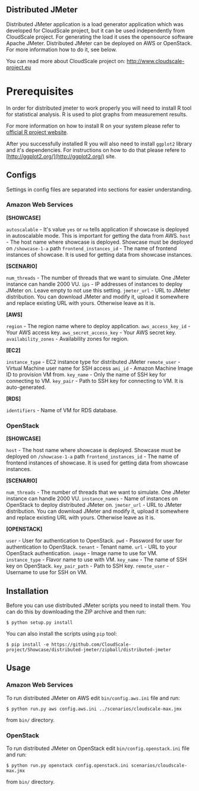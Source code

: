 ## Distributed JMeter
Distributed JMeter application is a load generator application which was developed for CloudScale project, but it can be
 used independently from CloudScale project. For generating the load it uses the opensource software Apache JMeter.
Distributed JMeter can be deployed on AWS or OpenStack. For more information how to do it, see below.

You can read more about CloudScale project on: http://www.cloudscale-project.eu

# Prerequisites
In order for distributed jmeter to work properly you will need to install R tool for statistical analysis. R is used to plot graphs from measurement results.

For more information on how to install R on your system please refer to [official R project website](https://www.r-project.org/). 

After you successfully installed R you will also need to install ```ggplot2``` library and it's dependencies. For instructions on how to do that please refere to [http://ggplot2.org/](http://ggplot2.org/) site.

## Configs

Settings in config files are separated into sections for easier understanding.

### Amazon Web Services

**[SHOWCASE]**

```autoscalable``` - It's value ```yes``` or ```no``` tells application if showcase is deployed in autoscalable mode. This is important for getting the data from AWS.
```host``` - The host name where showcase is deployed. Showcase must be deployed on ```/showcase-1-a``` path
```frontend_instances_id``` - The name of frontend instances of showcase. It is used for getting data from showcase instances.

**[SCENARIO]**

```num_threads``` - The number of threads that we want to simulate. One JMeter instance can handle 2000 VU.
```ips``` - IP addresses of instances to deploy JMeter on. Leave empty to not use this setting.
```jmeter_url``` - URL to JMeter distribution. You can download JMeter and modify it, upload it somewhere and replace existing URL with yours. Otherwise leave as it is.

**[AWS]**

```region``` - The region name where to deploy application.
```aws_access_key_id``` - Your AWS access key.
```aws_secret_access_key``` - Your AWS secret key.
```availability_zones``` - Availability zones for region.

**[EC2]**

```instance_type``` - EC2 instance type for distributed JMeter
```remote_user``` - Virtual Machine user name for SSH access
```ami_id``` - Amazon Machine Image ID to provision VM from.
```key_name``` - Only the name of SSH key for connecting to VM.
```key_pair``` - Path to SSH key for connecting to VM. It is auto-generated.

**[RDS]**

```identifiers``` - Name of VM for RDS database.

### OpenStack

**[SHOWCASE]**

```host``` - The host name where showcase is deployed. Showcase must be deployed on ```/showcase-1-a``` path
```frontend_instances_id``` - The name of frontend instances of showcase. It is used for getting data from showcase instances.

**[SCENARIO]**

```num_threads``` - The number of threads that we want to simulate. One JMeter instance can handle 2000 VU.
```instance_names``` - Name of instances on OpenStack to deploy distributed JMeter on.
```jmeter_url``` - URL to JMeter distribution. You can download JMeter and modify it, upload it somewhere and replace existing URL with yours. Otherwise leave as it is.

**[OPENSTACK]**

```user``` - User for authentication to OpenStack.
```pwd``` - Password for user for authentication to OpenStack.
```tenant``` - Tenant name.
```url``` - URL to your OpenStack authentication.
```image``` - Image name to use for VM.
```instance_type``` - Flavor name to use with VM.
```key_name``` - The name of SSH key on OpenStack.
```key_pair_path``` - Path to SSH key.
```remote_user``` - Username to use for SSH on VM.

## Installation

Before you can use distributed JMeter scripts you need to install them. You can do this by downloading the ZIP archive and then run:

```
$ python setup.py install 
```

You can also install the scripts using ```pip``` tool:

```
$ pip install -e https://github.com/CloudScale-project/Showcase/distributed-jmeter/zipball/distributed-jmeter
```

## Usage

### Amazon Web Services
To run distributed JMeter on AWS edit ```bin/config.aws.ini``` file and run:

```
$ python run.py aws config.aws.ini ../scenarios/cloudscale-max.jmx
```

from ```bin/``` directory.

### OpenStack

To run distributed JMeter on OpenStack edit ```bin/config.openstack.ini``` file and run:

```
$ python run.py openstack config.openstack.ini scenarios/cloudscale-max.jmx
```

from ```bin/``` directory.
